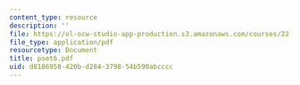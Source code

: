```yaml
---
content_type: resource
description: ''
file: https://ol-ocw-studio-app-production.s3.amazonaws.com/courses/22-616-plasma-transport-theory-fall-2003/d8186958420bd284379854b590abcccc_pset6.pdf
file_type: application/pdf
resourcetype: Document
title: pset6.pdf
uid: d8186958-420b-d284-3798-54b590abcccc
---
```

